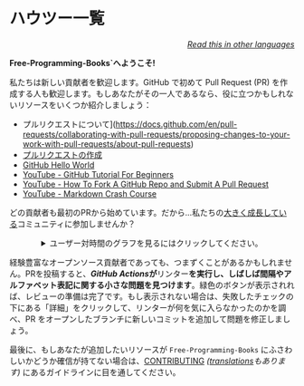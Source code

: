 # ハウツー一覧

<div align="right" markdown="1">

*[Read this in other languages](README.md#translations)*

</div>

**Free-Programming-Books`へようこそ!**

私たちは新しい貢献者を歓迎します。GitHub で初めて Pull Request (PR) を作成する人も歓迎します。もしあなたがその一人であるなら、役に立つかもしれないリソースをいくつか紹介しましょう：

* プルリクエストについて](https://docs.github.com/en/pull-requests/collaborating-with-pull-requests/proposing-changes-to-your-work-with-pull-requests/about-pull-requests)
* [プルリクエストの作成](https://docs.github.com/en/pull-requests/collaborating-with-pull-requests/proposing-changes-to-your-work-with-pull-requests/creating-a-pull-request)
* [GitHub Hello World](https://docs.github.com/en/get-started/quickstart/hello-world)
* [YouTube - GitHub Tutorial For Beginners](https://www.youtube.com/watch?v=0fKg7e37bQE)
* [YouTube - How To Fork A GitHub Repo and Submit A Pull Request](https://www.youtube.com/watch?v=G1I3HF4YWEw)
* [YouTube - Markdown Crash Course](https://www.youtube.com/watch?v=HUBNt18RFbo)


どの貢献者も最初のPRから始めています。だから...私たちの[大きく成長している](https://www.apiseven.com/en/contributor-graph?chart=contributorOverTime&repo=ebookfoundation/free-programming-books)コミュニティに参加しませんか？

<details align="center" markdown="1">
<summary>ユーザー対時間のグラフを見るにはクリックしてください。</summary>

[![EbookFoundation/free-programming-books's Contributor over time Graph](https://contributor-overtime-api.apiseven.com/contributors-svg?chart=contributorOverTime&repo=ebookfoundation/free-programming-books)](https://www.apiseven.com/en/contributor-graph?chart=contributorOverTime&repo=ebookfoundation/free-programming-books)

[![EbookFoundation/free-programming-books's Monthly Active Contributors graph](https://contributor-overtime-api.apiseven.com/contributors-svg?chart=contributorMonthlyActivity&repo=ebookfoundation/free-programming-books)](https://www.apiseven.com/en/contributor-graph?chart=contributorMonthlyActivity&repo=ebookfoundation/free-programming-books)

</details>

経験豊富なオープンソース貢献者であっても、つまずくことがあるかもしれません。PRを投稿すると、***GitHub Actions*が**リンター**を実行し、しばしば間隔やアルファベット表記に関する小さな問題を見つけます**。緑色のボタンが表示されれば、レビューの準備は完了です。もし表示されない場合は、失敗したチェックの下にある「詳細」をクリックして、リンターが何を気に入らなかったのかを調べ、PR をオープンしたブランチに新しいコミットを追加して問題を修正しましょう。

最後に、もしあなたが追加したいリソースが `Free-Programming-Books` にふさわしいかどうか確信が持てない場合は、[CONTRIBUTING](CONTRIBUTING-ja.md) *([translations](README.md#translations)もあります)* にあるガイドラインに目を通してください。